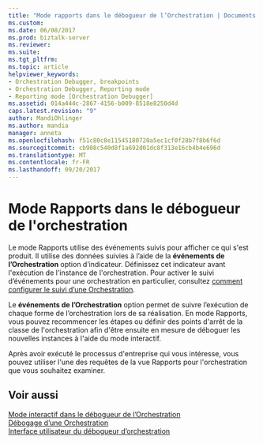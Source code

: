 ```yaml
---
title: "Mode rapports dans le débogueur de l’Orchestration | Documents Microsoft"
ms.custom: 
ms.date: 06/08/2017
ms.prod: biztalk-server
ms.reviewer: 
ms.suite: 
ms.tgt_pltfrm: 
ms.topic: article
helpviewer_keywords:
- Orchestration Debugger, breakpoints
- Orchestration Debugger, Reporting mode
- Reporting mode [Orchestration Debugger]
ms.assetid: 014a444c-2867-4156-b009-8518e8250d4d
caps.latest.revision: "9"
author: MandiOhlinger
ms.author: mandia
manager: anneta
ms.openlocfilehash: f51c80c8e11545180720a5ec1cf0f28b7f8b6f6d
ms.sourcegitcommit: cb908c540d8f1a692d01dc8f313e16cb4b4e696d
ms.translationtype: MT
ms.contentlocale: fr-FR
ms.lasthandoff: 09/20/2017
---
```

# <a name="reporting-mode-in-orchestration-debugger"></a>Mode Rapports dans le débogueur de l'orchestration
Le mode Rapports utilise des événements suivis pour afficher ce qui s'est produit. Il utilise des données suivies à l’aide de la **événements de l’Orchestration** option d’indicateur. Définissez cet indicateur avant l'exécution de l'instance de l'orchestration. Pour activer le suivi d’événements pour une orchestration en particulier, consultez [comment configurer le suivi d’une Orchestration](../core/how-to-configure-tracking-for-an-orchestration.md).  
  
 Le **événements de l’Orchestration** option permet de suivre l’exécution de chaque forme de l’orchestration lors de sa réalisation. En mode Rapports, vous pouvez recommencer les étapes ou définir des points d'arrêt de la classe de l'orchestration afin d'être ensuite en mesure de déboguer les nouvelles instances à l'aide du mode interactif.  
  
 Après avoir exécuté le processus d'entreprise qui vous intéresse, vous pouvez utiliser l'une des requêtes de la vue Rapports pour l'orchestration que vous souhaitez examiner.  
  
## <a name="see-also"></a>Voir aussi  
 [Mode interactif dans le débogueur de l’Orchestration](../core/interactive-mode-in-orchestration-debugger.md)   
 [Débogage d’une Orchestration](../core/debugging-an-orchestration.md)   
 [Interface utilisateur du débogueur d’orchestration](../core/orchestration-debugger-user-interface.md)